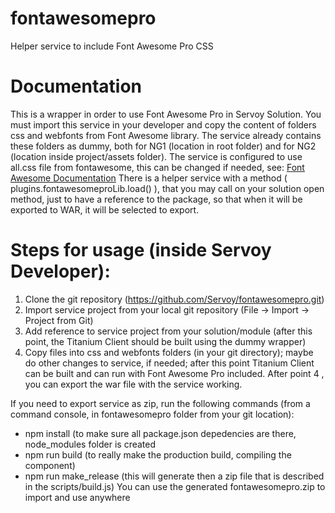 # fontawesomepro
Helper service to include Font Awesome Pro CSS

# Documentation

This is a wrapper in order to use Font Awesome Pro in Servoy Solution. You must import this service in your developer and copy the content of folders css and webfonts from Font Awesome library.
The service already contains these folders as dummy, both for NG1 (location in root folder) and for NG2 (location inside project/assets folder).
The service is configured to use all.css file from fontawesome, this can be changed if needed, see: 
[Font Awesome Documentation](https://fontawesome.com/docs/web/setup/host-yourself/webfonts#reference-font-awesome-in-your-project)
There is a helper service with a method ( plugins.fontawesomeproLib.load() ),
that you may call on your solution open method, just to have a reference to the package, so that when it will be exported to WAR,
it will be selected to export.

# Steps for usage (inside Servoy Developer):

1. Clone the git repository (https://github.com/Servoy/fontawesomepro.git)
1. Import service project from your local git repository (File -> Import -> Project from Git)
1. Add reference to service project from your solution/module (after this point, the Titanium Client should be built using the dummy wrapper) 
1. Copy files into css and webfonts folders (in your git directory); maybe do other changes to service, if needed; after this point Titanium Client can be built and can run with Font Awesome Pro included.
After point 4 , you can export the war file with the service working.
  
If you need to export service as zip, run the following commands (from a command console, in fontawesomepro folder from your git location):
* npm install  (to make sure all package.json depedencies are there, node_modules folder is created
*  npm run build   (to really make the production build, compiling the component)
* npm run make_release   (this will generate then a zip file that is described in the scripts/build.js)
You can use the generated fontawesomepro.zip to import and use anywhere
